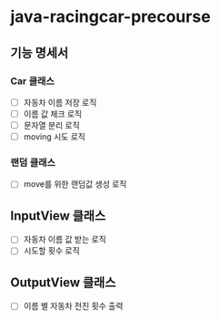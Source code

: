# java-racingcar-precourse


## 기능 명세서

### Car 클래스
- [ ] 자동차 이름 저장 로직
- [ ] 이름 값 체크 로직
- [ ] 문자열 분리 로직 
- [ ] moving 시도 로직

### 랜덤 클래스
- [ ] move를 위한 랜덤값 생성 로직 

## InputView 클래스
- [ ] 자동차 이름 값 받는 로직
- [ ] 시도할 횟수 로직

## OutputView 클래스
- [ ] 이름 별 자동차 전진 횟수 출력
